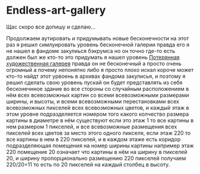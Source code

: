 # Endless-art-gallery
Щас скоро все допишу и сделаю...

Продолжаем аутировать и придумывать новые бесконечности на этот раз я решил симлуировать уровень бесконечной галерии правда его я не нашел в фандоме закулиься бэкрумса но он точно где-то есть должен был же кто-то это придумать я нашел уровень [Потерянная художественная галерея](https://web.archive.org/web/20221003224646/https://backrooms.fandom.com/wiki/Level_1003) правда он не бесконечный а просто очень огромный а почему непонятно либо я просто плохо искал короче может кто-то найдт этот урвоень в архивах фандома закулисья, и поэтому я решил сделать свою уровень пускай он будет представлять из себя бесконечнное здание во все стороны со случайным расположением в нём всех всевозможных картин со всеми всевозможными размерами ширины, и высоты, и всеми всевозможными перестановками всех всевозможных пикселей всех всевозможных цветов, и каждый этаж в этом уровне подразделяется номером того какого колчество размера картины в диаметре в нём существуют если это этаж 1 то все картины в нем размером 1 пикселей, и все всевозможные размещения всех пикселей всех цветов за место этого одного пикселя, если этаж 220 то все картины в нем в 220 пикселей, и в каждом этаже есть коридор подразделяющая помещения на номер ширины картины например этаж 220 помещение 20 означает что картины в нём на ширину в пикселей 20, и ширину пропорционально размещению 220 пикселей получаем 220/20=11 то есть по 20 пикселей на каждый столбец в высоту.
